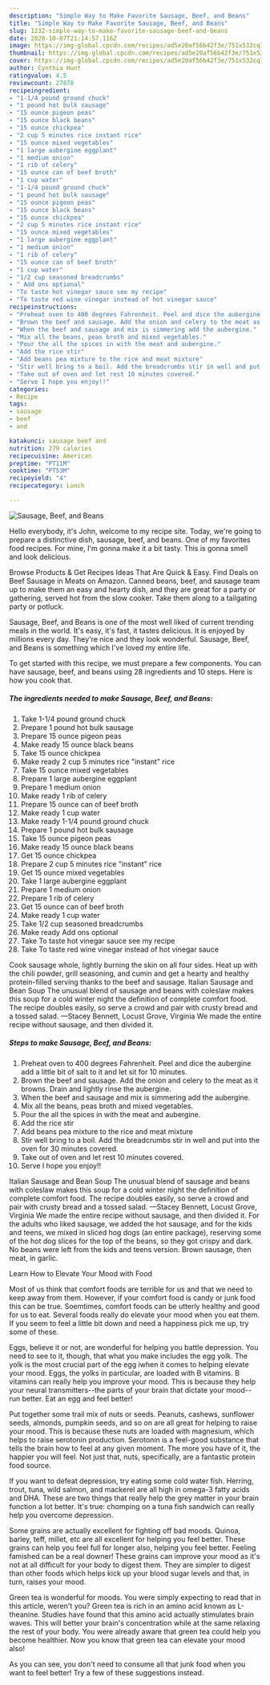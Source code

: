 ```yaml
---
description: "Simple Way to Make Favorite Sausage, Beef, and Beans"
title: "Simple Way to Make Favorite Sausage, Beef, and Beans"
slug: 1232-simple-way-to-make-favorite-sausage-beef-and-beans
date: 2020-10-07T21:14:57.116Z
image: https://img-global.cpcdn.com/recipes/ad5e20af56b42f3e/751x532cq70/sausage-beef-and-beans-recipe-main-photo.jpg
thumbnail: https://img-global.cpcdn.com/recipes/ad5e20af56b42f3e/751x532cq70/sausage-beef-and-beans-recipe-main-photo.jpg
cover: https://img-global.cpcdn.com/recipes/ad5e20af56b42f3e/751x532cq70/sausage-beef-and-beans-recipe-main-photo.jpg
author: Cynthia Hunt
ratingvalue: 4.5
reviewcount: 27878
recipeingredient:
- "1-1/4 pound ground chuck"
- "1 pound hot bulk sausage"
- "15 ounce pigeon peas"
- "15 ounce black beans"
- "15 ounce chickpea"
- "2 cup 5 minutes rice instant rice"
- "15 ounce mixed vegetables"
- "1 large aubergine eggplant"
- "1 medium onion"
- "1 rib of celery"
- "15 ounce can of beef broth"
- "1 cup water"
- "1-1/4 pound ground chuck"
- "1 pound hot bulk sausage"
- "15 ounce pigeon peas"
- "15 ounce black beans"
- "15 ounce chickpea"
- "2 cup 5 minutes rice instant rice"
- "15 ounce mixed vegetables"
- "1 large aubergine eggplant"
- "1 medium onion"
- "1 rib of celery"
- "15 ounce can of beef broth"
- "1 cup water"
- "1/2 cup seasoned breadcrumbs"
- " Add ons optional"
- "To taste hot vinegar sauce see my recipe"
- "To taste red wine vinegar instead of hot vinegar sauce"
recipeinstructions:
- "Preheat oven to 400 degrees Fahrenheit. Peel and dice the aubergine add a little bit of salt to it and let sit for 10 minutes."
- "Brown the beef and sausage. Add the onion and celery to the meat as it browns. Drain and lightly rinse the aubergine."
- "When the beef and sausage and mix is simmering add the aubergine."
- "Mix all the beans, peas broth and mixed vegetables."
- "Pour the all the spices in with the meat and aubergine."
- "Add the rice stir"
- "Add beans pea mixture to the rice and meat mixture"
- "Stir well bring to a boil. Add the breadcrumbs stir in well and put into the oven for 30 minutes covered."
- "Take out of oven and let rest 10 minutes covered."
- "Serve I hope you enjoy!!"
categories:
- Recipe
tags:
- sausage
- beef
- and

katakunci: sausage beef and 
nutrition: 279 calories
recipecuisine: American
preptime: "PT11M"
cooktime: "PT53M"
recipeyield: "4"
recipecategory: Lunch

---
```



![Sausage, Beef, and Beans](https://img-global.cpcdn.com/recipes/ad5e20af56b42f3e/751x532cq70/sausage-beef-and-beans-recipe-main-photo.jpg)

Hello everybody, it's John, welcome to my recipe site. Today, we're going to prepare a distinctive dish, sausage, beef, and beans. One of my favorites food recipes. For mine, I'm gonna make it a bit tasty. This is gonna smell and look delicious.

Browse Products &amp; Get Recipes Ideas That Are Quick &amp; Easy. Find Deals on Beef Sausage in Meats on Amazon. Canned beans, beef, and sausage team up to make them an easy and hearty dish, and they are great for a party or gathering, served hot from the slow cooker. Take them along to a tailgating party or potluck.

Sausage, Beef, and Beans is one of the most well liked of current trending meals in the world. It's easy, it's fast, it tastes delicious. It is enjoyed by millions every day. They're nice and they look wonderful. Sausage, Beef, and Beans is something which I've loved my entire life.


To get started with this recipe, we must prepare a few components. You can have sausage, beef, and beans using 28 ingredients and 10 steps. Here is how you cook that.

<!--inarticleads1-->

##### The ingredients needed to make Sausage, Beef, and Beans:

1. Take 1-1/4 pound ground chuck
1. Prepare 1 pound hot bulk sausage
1. Prepare 15 ounce pigeon peas
1. Make ready 15 ounce black beans
1. Take 15 ounce chickpea
1. Make ready 2 cup 5 minutes rice &#34;instant&#34; rice
1. Take 15 ounce mixed vegetables
1. Prepare 1 large aubergine eggplant
1. Prepare 1 medium onion
1. Make ready 1 rib of celery
1. Prepare 15 ounce can of beef broth
1. Make ready 1 cup water
1. Make ready 1-1/4 pound ground chuck
1. Prepare 1 pound hot bulk sausage
1. Take 15 ounce pigeon peas
1. Make ready 15 ounce black beans
1. Get 15 ounce chickpea
1. Prepare 2 cup 5 minutes rice &#34;instant&#34; rice
1. Get 15 ounce mixed vegetables
1. Take 1 large aubergine eggplant
1. Prepare 1 medium onion
1. Prepare 1 rib of celery
1. Get 15 ounce can of beef broth
1. Make ready 1 cup water
1. Take 1/2 cup seasoned breadcrumbs
1. Make ready  Add ons optional
1. Take To taste hot vinegar sauce see my recipe
1. Take To taste red wine vinegar instead of hot vinegar sauce


Cook sausage whole, lightly burning the skin on all four sides. Heat up with the chili powder, grill seasoning, and cumin and get a hearty and healthy protein-filled serving thanks to the beef and sausage. Italian Sausage and Bean Soup The unusual blend of sausage and beans with coleslaw makes this soup for a cold winter night the definition of complete comfort food. The recipe doubles easily, so serve a crowd and pair with crusty bread and a tossed salad. —Stacey Bennett, Locust Grove, Virginia We made the entire recipe without sausage, and then divided it. 

<!--inarticleads2-->

##### Steps to make Sausage, Beef, and Beans:

1. Preheat oven to 400 degrees Fahrenheit. Peel and dice the aubergine add a little bit of salt to it and let sit for 10 minutes.
1. Brown the beef and sausage. Add the onion and celery to the meat as it browns. Drain and lightly rinse the aubergine.
1. When the beef and sausage and mix is simmering add the aubergine.
1. Mix all the beans, peas broth and mixed vegetables.
1. Pour the all the spices in with the meat and aubergine.
1. Add the rice stir
1. Add beans pea mixture to the rice and meat mixture
1. Stir well bring to a boil. Add the breadcrumbs stir in well and put into the oven for 30 minutes covered.
1. Take out of oven and let rest 10 minutes covered.
1. Serve I hope you enjoy!!


Italian Sausage and Bean Soup The unusual blend of sausage and beans with coleslaw makes this soup for a cold winter night the definition of complete comfort food. The recipe doubles easily, so serve a crowd and pair with crusty bread and a tossed salad. —Stacey Bennett, Locust Grove, Virginia We made the entire recipe without sausage, and then divided it. For the adults who liked sausage, we added the hot sausage, and for the kids and teens, we mixed in sliced hog dogs (an entire package), reserving some of the hot dog slices for the top of the beans, so they got crispy and dark. No beans were left from the kids and teens version. Brown sausage, then meat, in garlic. 

Learn How to Elevate Your Mood with Food


Most of us think that comfort foods are terrible for us and that we need to keep away from them. However, if your comfort food is candy or junk food this can be true. Soemtimes, comfort foods can be utterly healthy and good for us to eat. Several foods really do elevate your mood when you eat them. If you seem to feel a little bit down and need a happiness pick me up, try some of these.

Eggs, believe it or not, are wonderful for helping you battle depression. You need to see to it, though, that what you make includes the egg yolk. The yolk is the most crucial part of the egg iwhen it comes to helping elevate your mood. Eggs, the yolks in particular, are loaded with B vitamins. B vitamins can really help you improve your mood. This is because they help your neural transmitters--the parts of your brain that dictate your mood--run better. Eat an egg and feel better!

Put together some trail mix of nuts or seeds. Peanuts, cashews, sunflower seeds, almonds, pumpkin seeds, and so on are all great for helping to raise your mood. This is because these nuts are loaded with magnesium, which helps to raise serotonin production. Serotonin is a feel-good substance that tells the brain how to feel at any given moment. The more you have of it, the happier you will feel. Not just that, nuts, specifically, are a fantastic protein food source.

If you want to defeat depression, try eating some cold water fish. Herring, trout, tuna, wild salmon, and mackerel are all high in omega-3 fatty acids and DHA. These are two things that really help the grey matter in your brain function a lot better. It's true: chomping on a tuna fish sandwich can really help you overcome depression. 

Some grains are actually excellent for fighting off bad moods. Quinoa, barley, teff, millet, etc are all excellent for helping you feel better. These grains can help you feel full for longer also, helping you feel better. Feeling famished can be a real downer! These grains can improve your mood as it's not at all difficult for your body to digest them. They are simpler to digest than other foods which helps kick up your blood sugar levels and that, in turn, raises your mood.

Green tea is wonderful for moods. You were simply expecting to read that in this article, weren't you? Green tea is rich in an amino acid known as L-theanine. Studies have found that this amino acid actually stimulates brain waves. This will better your brain's concentration while at the same relaxing the rest of your body. You were already aware that green tea could help you become healthier. Now you know that green tea can elevate your mood also!

As you can see, you don't need to consume all that junk food when you want to feel better! Try  a few  of  these  suggestions  instead.

